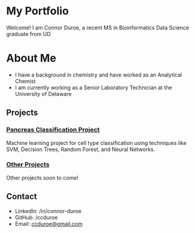 # My Portfolio 

Welcome! I am Connor Duroe, a recent MS in Bioinformatics Data Science graduate from UD 

# About Me
- I have a background in chemistry and have worked as an Analytical Chemist
- I am currently working as a Senior Laboratory Technician at the University of Delaware 

## Projects

### [Pancreas Classification Project](projects/pancreas_classification.md)
Machine learning project for cell type classification using techniques like SVM, Decision Trees, Random Forest, and Neural Networks.

### [Other Projects](projects/other_project.md)
Other projects soon to come!

## Contact
- LinkedIn: /in/connor-duroe
- GitHub: /ccduroe
- Email: ccduroe@gmail.com
